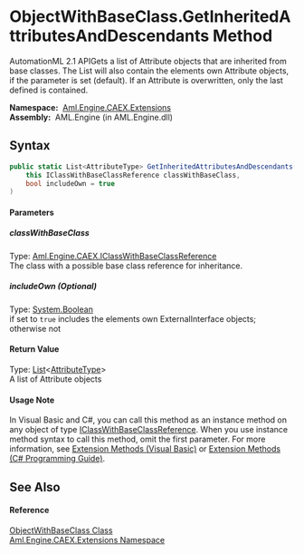ObjectWithBaseClass.GetInheritedAttributesAndDescendants Method
===============================================================
AutomationML 2.1 APIGets a list of Attribute objects that are inherited from base classes. The List will also contain the elements own Attribute objects, if the parameter is set (default). If an Attribute is overwritten, only the last defined is contained.

  **Namespace:**  [Aml.Engine.CAEX.Extensions][1]  
  **Assembly:**  AML.Engine (in AML.Engine.dll)

Syntax
------

```csharp
public static List<AttributeType> GetInheritedAttributesAndDescendants(
	this IClassWithBaseClassReference classWithBaseClass,
	bool includeOwn = true
)
```

#### Parameters

##### *classWithBaseClass*
Type: [Aml.Engine.CAEX.IClassWithBaseClassReference][2]  
The class with a possible base class reference for inheritance.

##### *includeOwn* (Optional)
Type: [System.Boolean][3]  
if set to `true` includes the elements own ExternalInterface objects; otherwise not

#### Return Value
Type: [List][4]&lt;[AttributeType][5]>  
 A list of Attribute objects 
#### Usage Note
In Visual Basic and C#, you can call this method as an instance method on any object of type [IClassWithBaseClassReference][2]. When you use instance method syntax to call this method, omit the first parameter. For more information, see [Extension Methods (Visual Basic)][6] or [Extension Methods (C# Programming Guide)][7].

See Also
--------

#### Reference
[ObjectWithBaseClass Class][8]  
[Aml.Engine.CAEX.Extensions Namespace][1]  

[1]: ../README.md
[2]: ../../Aml.Engine.CAEX/IClassWithBaseClassReference/README.md
[3]: https://docs.microsoft.com/dotnet/api/system.boolean
[4]: https://docs.microsoft.com/dotnet/api/system.collections.generic.list-1
[5]: ../../Aml.Engine.CAEX/AttributeType/README.md
[6]: https://docs.microsoft.com/dotnet/visual-basic/programming-guide/language-features/procedures/extension-methods
[7]: https://docs.microsoft.com/dotnet/csharp/programming-guide/classes-and-structs/extension-methods
[8]: README.md
[9]: https://www.automationml.org
[10]: ../../icons/logoShade.png